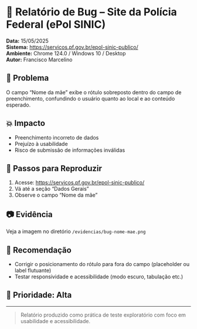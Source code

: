 # 🐞 Relatório de Bug – Site da Polícia Federal (ePol SINIC)

**Data:** 15/05/2025  
**Sistema:** https://servicos.pf.gov.br/epol-sinic-publico/  
**Ambiente:** Chrome 124.0 / Windows 10 / Desktop  
**Autor:** Francisco Marcelino  

## 🎯 Problema

O campo “Nome da mãe” exibe o rótulo sobreposto dentro do campo de preenchimento, confundindo o usuário quanto ao local e ao conteúdo esperado.

## 💥 Impacto

- Preenchimento incorreto de dados
- Prejuízo à usabilidade
- Risco de submissão de informações inválidas

## 🧪 Passos para Reproduzir

1. Acesse: https://servicos.pf.gov.br/epol-sinic-publico/  
2. Vá até a seção “Dados Gerais”  
3. Observe o campo “Nome da mãe”

## 📷 Evidência

Veja a imagem no diretório `/evidencias/bug-nome-mae.png`

## 🔧 Recomendação

- Corrigir o posicionamento do rótulo para fora do campo (placeholder ou label flutuante)
- Testar responsividade e acessibilidade (modo escuro, tabulação etc.)

## 📌 Prioridade: Alta

---

> Relatório produzido como prática de teste exploratório com foco em usabilidade e acessibilidade.

